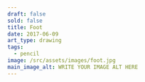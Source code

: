 ```yaml
---
draft: false
sold: false
title: Foot
date: 2017-06-09
art_type: drawing
tags:
  - pencil
image: /src/assets/images/foot.jpg
main_image_alt: WRITE YOUR IMAGE ALT HERE
---
```

